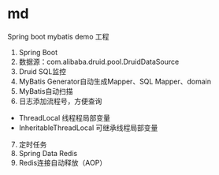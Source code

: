 # md
Spring boot mybatis demo 工程

1. Spring Boot
2. 数据源：com.alibaba.druid.pool.DruidDataSource
3. Druid SQL监控
4. MyBatis Generator自动生成Mapper、SQL Mapper、domain
5. MyBatis自动扫描
6. 日志添加流程号，方便查询

 - ThreadLocal 线程程局部变量
 - InheritableThreadLocal 可继承线程局部变量
7. 定时任务 
8. Spring Data Redis
9. Redis连接自动释放（AOP）

